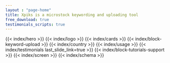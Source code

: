 ```yaml
---
layout : "page-home"
title: Xpiks is a microstock keywording and uploading tool
free_download: true
testimonials_scripts: true
---
```

<div class="page-home">
{{< index/hero >}}
{{< index/logo >}}
{{< index/cards >}}
{{< index/block-keyword-upload >}}
{{< index/country >}}
{{< index/usage >}}
{{< index/testimonials last_slide_link=true >}}
{{< index/block-tutorials-support >}}
{{< index/screen >}}
{{< index/schema >}}
</div>
